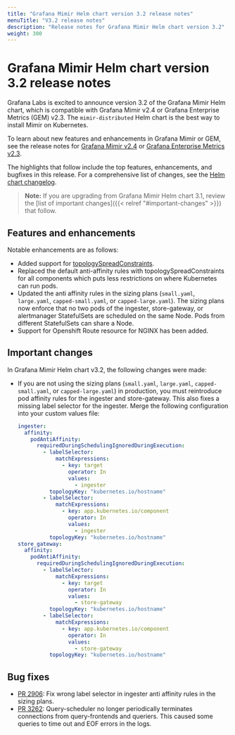 ```yaml
---
title: "Grafana Mimir Helm chart version 3.2 release notes"
menuTitle: "V3.2 release notes"
description: "Release notes for Grafana Mimir Helm chart version 3.2"
weight: 300
---
```


# Grafana Mimir Helm chart version 3.2 release notes

Grafana Labs is excited to announce version 3.2 of the Grafana Mimir Helm chart, which is compatible with Grafana Mimir v2.4 or Grafana Enterprise Metrics (GEM) v2.3. The `mimir-distributed` Helm chart is the best way to install Mimir on Kubernetes.

To learn about new features and enhancements in Grafana Mimir or GEM, see the release notes for [Grafana Mimir v2.4](https://grafana.com/docs/mimir/v2.4.x/release-notes/v2.4/) or [Grafana Enterprise Metrics v2.3](https://grafana.com/docs/enterprise-metrics/latest/release-notes/v2-3/).

The highlights that follow include the top features, enhancements, and bugfixes in this release. For a comprehensive list of changes, see the [Helm chart changelog](https://github.com/grafana/mimir/tree/main/operations/helm/charts/mimir-distributed/CHANGELOG.md).

> **Note:** If you are upgrading from Grafana Mimir Helm chart 3.1, review the [list of important changes]({{< relref "#important-changes" >}}) that follow.

## Features and enhancements

Notable enhancements are as follows:

- Added support for [topologySpreadConstraints](https://kubernetes.io/docs/concepts/scheduling-eviction/topology-spread-constraints/).
- Replaced the default anti-affinity rules with topologySpreadConstraints for all components which puts less restrictions on where Kubernetes can run pods.
- Updated the anti affinity rules in the sizing plans (`small.yaml`, `large.yaml`, `capped-small.yaml`, or `capped-large.yaml`). The sizing plans now enforce that no two pods of the ingester, store-gateway, or alertmanager StatefulSets are scheduled on the same Node. Pods from different StatefulSets can share a Node.
- Support for Openshift Route resource for NGINX has been added.

## Important changes

In Grafana Mimir Helm chart v3.2, the following changes were made:

- If you are not using the sizing plans (`small.yaml`, `large.yaml`, `capped-small.yaml`, or `capped-large.yaml`) in production, you must reintroduce pod affinity rules for the ingester and store-gateway. This also fixes a missing label selector for the ingester.
  Merge the following configuration into your custom values file:
  ```yaml
  ingester:
    affinity:
      podAntiAffinity:
        requiredDuringSchedulingIgnoredDuringExecution:
          - labelSelector:
              matchExpressions:
                - key: target
                  operator: In
                  values:
                    - ingester
            topologyKey: "kubernetes.io/hostname"
          - labelSelector:
              matchExpressions:
                - key: app.kubernetes.io/component
                  operator: In
                  values:
                    - ingester
            topologyKey: "kubernetes.io/hostname"
  store_gateway:
    affinity:
      podAntiAffinity:
        requiredDuringSchedulingIgnoredDuringExecution:
          - labelSelector:
              matchExpressions:
                - key: target
                  operator: In
                  values:
                    - store-gateway
            topologyKey: "kubernetes.io/hostname"
          - labelSelector:
              matchExpressions:
                - key: app.kubernetes.io/component
                  operator: In
                  values:
                    - store-gateway
            topologyKey: "kubernetes.io/hostname"
  ```

## Bug fixes

- [PR 2906](https://github.com/grafana/mimir/pull/2906): Fix wrong label selector in ingester anti affinity rules in the sizing plans.
- [PR 3262](https://github.com/grafana/mimir/pull/3262): Query-scheduler no longer periodically terminates connections from query-frontends and queriers. This caused some queries to time out and EOF errors in the logs. 
